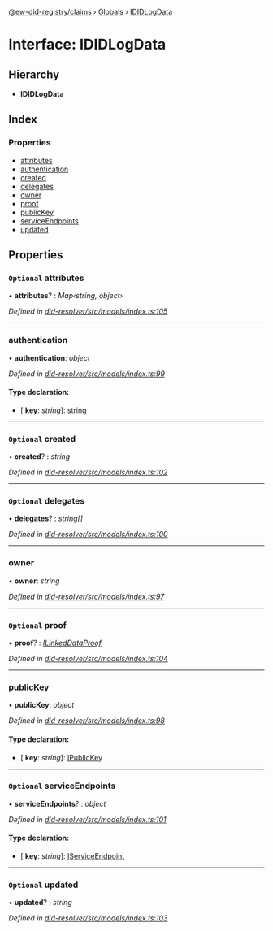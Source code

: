 [@ew-did-registry/claims](../README.md) › [Globals](../globals.md) › [IDIDLogData](ididlogdata.md)

# Interface: IDIDLogData

## Hierarchy

* **IDIDLogData**

## Index

### Properties

* [attributes](ididlogdata.md#optional-attributes)
* [authentication](ididlogdata.md#authentication)
* [created](ididlogdata.md#optional-created)
* [delegates](ididlogdata.md#optional-delegates)
* [owner](ididlogdata.md#owner)
* [proof](ididlogdata.md#optional-proof)
* [publicKey](ididlogdata.md#publickey)
* [serviceEndpoints](ididlogdata.md#optional-serviceendpoints)
* [updated](ididlogdata.md#optional-updated)

## Properties

### `Optional` attributes

• **attributes**? : *Map‹string, object›*

*Defined in [did-resolver/src/models/index.ts:105](https://github.com/energywebfoundation/ew-did-registry/blob/dfdee88/packages/did-resolver/src/models/index.ts#L105)*

___

###  authentication

• **authentication**: *object*

*Defined in [did-resolver/src/models/index.ts:99](https://github.com/energywebfoundation/ew-did-registry/blob/dfdee88/packages/did-resolver/src/models/index.ts#L99)*

#### Type declaration:

* \[ **key**: *string*\]: string

___

### `Optional` created

• **created**? : *string*

*Defined in [did-resolver/src/models/index.ts:102](https://github.com/energywebfoundation/ew-did-registry/blob/dfdee88/packages/did-resolver/src/models/index.ts#L102)*

___

### `Optional` delegates

• **delegates**? : *string[]*

*Defined in [did-resolver/src/models/index.ts:100](https://github.com/energywebfoundation/ew-did-registry/blob/dfdee88/packages/did-resolver/src/models/index.ts#L100)*

___

###  owner

• **owner**: *string*

*Defined in [did-resolver/src/models/index.ts:97](https://github.com/energywebfoundation/ew-did-registry/blob/dfdee88/packages/did-resolver/src/models/index.ts#L97)*

___

### `Optional` proof

• **proof**? : *[ILinkedDataProof](ilinkeddataproof.md)*

*Defined in [did-resolver/src/models/index.ts:104](https://github.com/energywebfoundation/ew-did-registry/blob/dfdee88/packages/did-resolver/src/models/index.ts#L104)*

___

###  publicKey

• **publicKey**: *object*

*Defined in [did-resolver/src/models/index.ts:98](https://github.com/energywebfoundation/ew-did-registry/blob/dfdee88/packages/did-resolver/src/models/index.ts#L98)*

#### Type declaration:

* \[ **key**: *string*\]: [IPublicKey](ipublickey.md)

___

### `Optional` serviceEndpoints

• **serviceEndpoints**? : *object*

*Defined in [did-resolver/src/models/index.ts:101](https://github.com/energywebfoundation/ew-did-registry/blob/dfdee88/packages/did-resolver/src/models/index.ts#L101)*

#### Type declaration:

* \[ **key**: *string*\]: [IServiceEndpoint](iserviceendpoint.md)

___

### `Optional` updated

• **updated**? : *string*

*Defined in [did-resolver/src/models/index.ts:103](https://github.com/energywebfoundation/ew-did-registry/blob/dfdee88/packages/did-resolver/src/models/index.ts#L103)*
